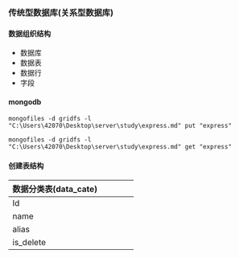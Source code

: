 ### 传统型数据库(关系型数据库)

#### 数据组织结构

- 数据库
- 数据表
- 数据行
- 字段



#### mongodb

```shell
mongofiles -d gridfs -l "C:\Users\42070\Desktop\server\study\express.md" put "express"

mongofiles -d gridfs -l "C:\Users\42070\Desktop\server\study\express.md" get "express"
```





#### 创建表结构

| 数据分类表(data_cate) |      |      |      |      |
| --------------------- | ---- | ---- | ---- | ---- |
| Id                    |      |      |      |      |
| name                  |      |      |      |      |
| alias                 |      |      |      |      |
| is_delete             |      |      |      |      |

